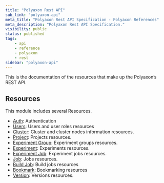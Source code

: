 ```yaml
---
title: "Polyaxon Rest API"
sub_link: "polyaxon-api"
meta_title: "Polyaxon Rest API Specification - Polyaxon References"
meta_description: "Polyaxon Rest API Specification."
visibility: public
status: published
tags:
    - api
    - reference
    - polyaxon
    - rest
sidebar: "polyaxon-api"
---
```


This is the documentation of the resources that make up the Polyaxon’s REST API.

## Resources

This module includes several Resources.

 * [Auth](/references/polyaxon-api/auth/): Authentication
 * [Users](/references/polyaxon-api/user/): Users and user roles resources
 * [Cluster](/references/polyaxon-api/cluster/): Cluster and cluster nodes information resources.
 * [Project](/references/polyaxon-api/project/): Projects resources.
 * [Experiment Group](/references/polyaxon-api/experiment-group/): Experiment groups resources.
 * [Experiment](/references/polyaxon-api/experiment/): Experiments resources.
 * [Experiment Job](/references/polyaxon-api/experiment-job/): Experiment jobs resources.
 * [Job](/references/polyaxon-api/job/): Jobs resources.
 * [Build Job](/references/polyaxon-api/build-job/): Build jobs resources
 * [Bookmark](/references/polyaxon-api/bookmark/): Bookmarking resources
 * [Version](/references/polyaxon-api/version/): Versions resources.
